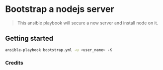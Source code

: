 # Bootstrap a nodejs server

> This ansible playbook will secure a new server and install node on it.

## Getting started

```bash
ansible-playbook bootstrap.yml -u <user_name> -K
```

### Credits

[1]: https://plusbryan.com/my-first-5-minutes-on-a-server-or-essential-security-for-linux-servers